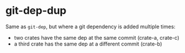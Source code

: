 # git-dep-dup

Same as `git-dep`, but where a git dependency is added multiple times:

* two crates have the same dep at the same commit (crate-a, crate-c)
* a third crate has the same dep at a different commit (crate-b)

